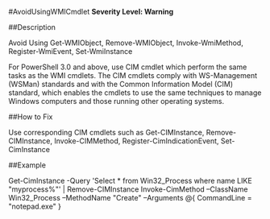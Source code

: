 #AvoidUsingWMICmdlet
**Severity Level: Warning**


##Description

Avoid Using Get-WMIObject, Remove-WMIObject, Invoke-WmiMethod, Register-WmiEvent, Set-WmiInstance

For PowerShell 3.0 and above, use CIM cmdlet which perform the same tasks as the WMI cmdlets. The CIM cmdlets comply with WS-Management (WSMan) standards and with the Common Information Model (CIM) standard, which enables the cmdlets to use the same techniques to manage Windows computers and those running other operating systems.

##How to Fix

Use corresponding CIM cmdlets such as Get-CIMInstance, Remove-CIMInstance, Invoke-CIMMethod, Register-CimIndicationEvent, Set-CimInstance 

##Example

Get-CimInstance -Query 'Select * from Win32_Process where name LIKE "myprocess%"' | Remove-CIMInstance
Invoke-CimMethod –ClassName Win32_Process –MethodName "Create" –Arguments @{ CommandLine = "notepad.exe" }
